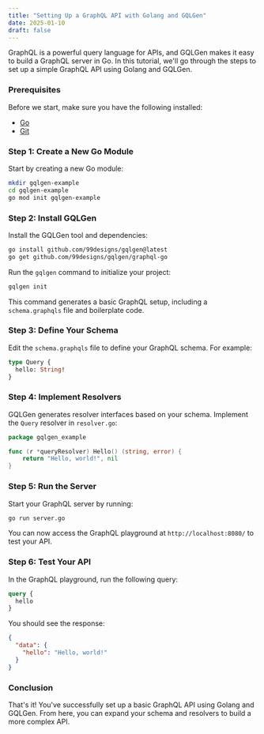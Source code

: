 ```yaml
---
title: "Setting Up a GraphQL API with Golang and GQLGen"
date: 2025-01-10
draft: false
---
```


GraphQL is a powerful query language for APIs, and GQLGen makes it easy to build a GraphQL server in Go. In this tutorial, we'll go through the steps to set up a simple GraphQL API using Golang and GQLGen.

### Prerequisites

Before we start, make sure you have the following installed:

- [Go](https://golang.org/dl/)
- [Git](https://git-scm.com/)

### Step 1: Create a New Go Module

Start by creating a new Go module:

```bash
mkdir gqlgen-example
cd gqlgen-example
go mod init gqlgen-example
```

### Step 2: Install GQLGen

Install the GQLGen tool and dependencies:

```bash
go install github.com/99designs/gqlgen@latest
go get github.com/99designs/gqlgen/graphql-go
```

Run the `gqlgen` command to initialize your project:

```bash
gqlgen init
```

This command generates a basic GraphQL setup, including a `schema.graphqls` file and boilerplate code.

### Step 3: Define Your Schema

Edit the `schema.graphqls` file to define your GraphQL schema. For example:

```graphql
type Query {
  hello: String!
}
```

### Step 4: Implement Resolvers

GQLGen generates resolver interfaces based on your schema. Implement the `Query` resolver in `resolver.go`:

```go
package gqlgen_example

func (r *queryResolver) Hello() (string, error) {
    return "Hello, world!", nil
}
```

### Step 5: Run the Server

Start your GraphQL server by running:

```bash
go run server.go
```

You can now access the GraphQL playground at `http://localhost:8080/` to test your API.

### Step 6: Test Your API

In the GraphQL playground, run the following query:

```graphql
query {
  hello
}
```

You should see the response:

```json
{
  "data": {
    "hello": "Hello, world!"
  }
}
```

### Conclusion

That's it! You've successfully set up a basic GraphQL API using Golang and GQLGen. From here, you can expand your schema and resolvers to build a more complex API.